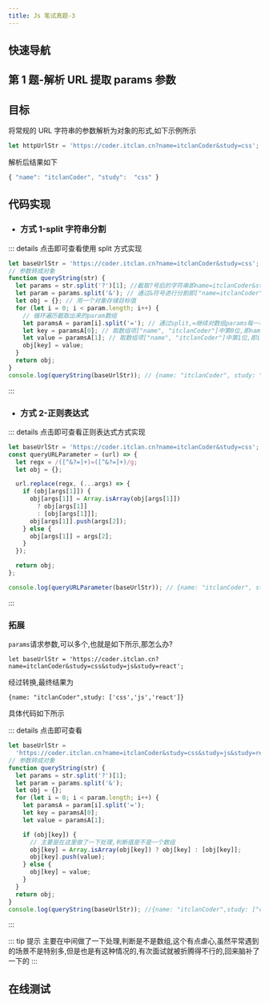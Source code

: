 ```yaml
---
title: Js 笔试真题-3
---
```


## 快速导航

<TOC />

## 第 1 题-解析 URL 提取 params 参数

## 目标

将常规的 URL 字符串的参数解析为对象的形式,如下示例所示

```js
let httpUrlStr = 'https://coder.itclan.cn?name=itclanCoder&study=css';
```

解析后结果如下

```js
{ "name": "itclanCoder", "study":  "css" }
```

<parseurl-parseUrl :url="`https://coder.itclan.cn?name=itclanCoder&study=css`" />

## 代码实现

- ### 方式 1-split 字符串分割

::: details 点击即可查看使用 split 方式实现

```js
let baseUrlStr = 'https://coder.itclan.cn?name=itclanCoder&study=css';
// 参数转成对象
function queryString(str) {
  let params = str.split('?')[1]; //截取?号后的字符串即name=itclanCoder&study=css
  let param = params.split('&'); // 通过&符号进行分割即["name=itclanCoder", "study=css"]
  let obj = {}; // 用一个对象存储目标值
  for (let i = 0; i < param.length; i++) {
    // 循环遍历截取出来的param数组
    let paramsA = param[i].split('='); // 通过split,=继续对数组params每一项进行分割,生成数组["name", "itclanCoder"]
    let key = paramsA[0]; // 取数组项["name", "itclanCoder"]中第0位,即name
    let value = paramsA[1]; // 取数组项["name", "itclanCoder"]中第1位,即itclanCoder
    obj[key] = value;
  }
  return obj;
}
console.log(queryString(baseUrlStr)); // {name: "itclanCoder", study: "css"]}
```

:::

- ### 方式 2-正则表达式

::: details 点击即可查看正则表达式方式实现

```js
let baseUrlStr = 'https://coder.itclan.cn?name=itclanCoder&study=css';
const queryURLParameter = (url) => {
  let regx = /([^&?=]+)=([^&?=]+)/g;
  let obj = {};

  url.replace(regx, (...args) => {
    if (obj[args[1]]) {
      obj[args[1]] = Array.isArray(obj[args[1]])
        ? obj[args[1]]
        : [obj[args[1]]];
      obj[args[1]].push(args[2]);
    } else {
      obj[args[1]] = args[2];
    }
  });

  return obj;
};

console.log(queryURLParameter(baseUrlStr)); // {name: "itclanCoder", study: "css"}
```

:::

### 拓展

`params`请求参数,可以多个,也就是如下所示,那怎么办?

```
let baseUrlStr = 'https://coder.itclan.cn?name=itclanCoder&study=css&study=js&study=react';
```

经过转换,最终结果为

```
{name: "itclanCoder",study: ['css','js','react']}
```

具体代码如下所示

::: details 点击即可查看

```js
let baseUrlStr =
  'https://coder.itclan.cn?name=itclanCoder&study=css&study=js&study=react';
// 参数转成对象
function queryString(str) {
  let params = str.split('?')[1];
  let param = params.split('&');
  let obj = {};
  for (let i = 0; i < param.length; i++) {
    let paramsA = param[i].split('=');
    let key = paramsA[0];
    let value = paramsA[1];

    if (obj[key]) {
      // 主要是在这里做了一下处理,判断值是不是一个数组
      obj[key] = Array.isArray(obj[key]) ? obj[key] : [obj[key]];
      obj[key].push(value);
    } else {
      obj[key] = value;
    }
  }
  return obj;
}
console.log(queryString(baseUrlStr)); //{name: "itclanCoder",study: ["css", "js", "react"]}
```

:::

::: tip 提示
主要在中间做了一下处理,判断是不是数组,这个有点虐心,虽然平常遇到的场景不是特别多,但是也是有这种情况的,有次面试就被折腾得不行的,回来脑补了一下的
:::

## 在线测试

<iframe-lineTestCode />

<parseurl-parseUrl :url="`https://coder.itclan.cn?name=itclanCoder&study=css&study=js&study=react`" />

<footer-FooterLink :isShareLink="true" :isDaShang="true" />
